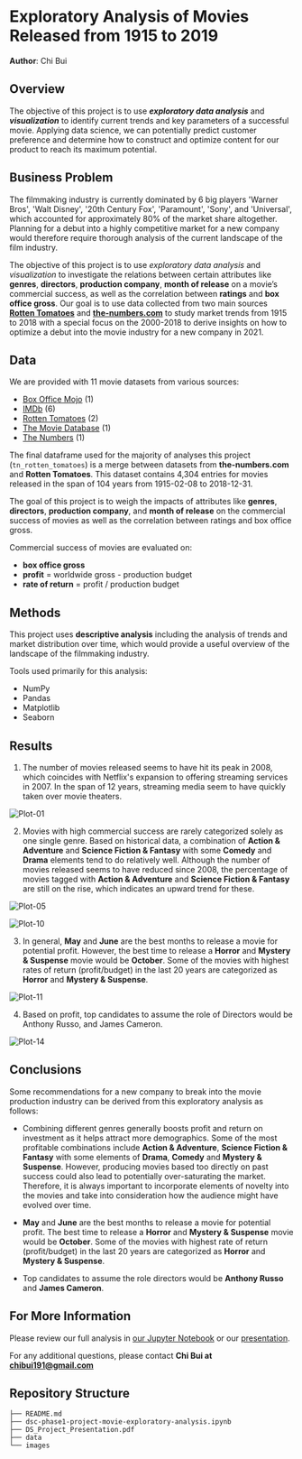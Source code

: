 # Exploratory Analysis of Movies Released from 1915 to 2019

**Author**: Chi Bui

## Overview

The objective of this project is to use ***exploratory data analysis*** and ***visualization*** to identify current trends and key parameters of a successful movie. Applying data science, we can potentially predict customer preference and determine how to construct and optimize content for our product to reach its maximum potential.

## Business Problem

The filmmaking industry is currently dominated by 6 big players 'Warner Bros', 'Walt Disney', '20th Century Fox', 'Paramount', 'Sony', and 'Universal', which accounted for approximately 80% of the market share altogether. Planning for a debut into a highly competitive market for a new company would therefore require thorough analysis of the current landscape of the film industry.

The objective of this project is to use *exploratory data analysis* and *visualization* to investigate the relations between certain attributes like **genres**, **directors**, **production company**, **month of release** on a movie’s commercial success, as well as the correlation between **ratings** and **box office gross**. Our goal is to use data collected from two main sources [**Rotten Tomatoes**](https://www.rottentomatoes.com/) and [**the-numbers.com**](https://www.the-numbers.com/market/) to study market trends from 1915 to 2018 with a special focus on the 2000-2018 to derive insights on how to optimize a debut into the movie industry for a new company in 2021.

## Data

We are provided with 11 movie datasets from various sources:
- [Box Office Mojo](https://www.boxofficemojo.com/) (1)
- [IMDb](https://www.imdb.com/) (6)
- [Rotten Tomatoes](https://www.rottentomatoes.com/) (2)
- [The Movie Database](https://www.themoviedb.org/) (1)
- [The Numbers](https://www.the-numbers.com/market/) (1)

The final dataframe used for the majority of analyses this project (`tn_rotten_tomatoes`) is a merge between datasets from <b>the-numbers.com</b> and <b>Rotten Tomatoes</b>. This dataset contains 4,304 entries for movies released in the span of 104 years from 1915-02-08 to 2018-12-31.

The goal of this project is to weigh the impacts of attributes like **genres**, **directors**, **production company**, and **month of release** on the commercial success of movies as well as the correlation between ratings and box office gross. 

Commercial success of movies are evaluated on:
- <b>box office gross</b>
- <b>profit</b> = worldwide gross - production budget 
- <b>rate of return</b> = profit / production budget

## Methods

This project uses **descriptive analysis** including the analysis of trends and market distribution over time, which would provide a useful overview of the landscape of the filmmaking industry. 

Tools used primarily for this analysis:
- NumPy
- Pandas
- Matplotlib
- Seaborn


## Results

1. The number of movies released seems to have hit its peak in 2008, which coincides with Netflix's expansion to offering streaming services in 2007. In the span of 12 years, streaming media seem to have quickly taken over movie theaters.

![Plot-01](./images/plt_01.png)

2. Movies with high commercial success are rarely categorized solely as one single genre. Based on historical data, a combination of <b>Action & Adventure</b> and <b>Science Fiction & Fantasy</b> with some <b>Comedy</b> and <b>Drama</b> elements tend to do relatively well. Although the number of movies released seems to have reduced since 2008, the percentage of movies tagged with <b>Action & Adventure</b> and <b>Science Fiction & Fantasy</b> are still on the rise, which indicates an upward trend for these.

![Plot-05](./images/plt_05.png)

![Plot-10](./images/plt_10.png)

3. In general, <b>May</b> and <b>June</b> are the best months to release a movie for potential profit. However, the best time to release a <b>Horror</b> and <b>Mystery & Suspense</b> movie would be <b>October</b>. Some of the movies with highest rates of return (profit/budget) in the last 20 years are categorized as <b>Horror</b> and <b>Mystery & Suspense</b>. 

![Plot-11](./images/plt_11.png)

4. Based on profit, top candidates to assume the role of Directors would be Anthony Russo, and James Cameron.

![Plot-14](./images/plt_14.png)

## Conclusions

Some recommendations for a new company to break into the movie production industry can be derived from this exploratory analysis as follows:
<br>
- Combining different genres generally boosts profit and return on investment as it helps attract more demographics. Some of the most profitable combinations include <b>Action & Adventure</b>, <b>Science Fiction & Fantasy</b> with some elements of <b>Drama</b>, <b>Comedy</b> and <b>Mystery & Suspense</b>. However, producing movies based too directly on past success could also lead to potentially over-saturating the market. Therefore, it is always important to incorporate elements of novelty into the movies and take into consideration how the audience might have evolved over time.  


- <b>May</b> and <b>June</b> are the best months to release a movie for potential profit. The best time to release a <b>Horror</b> and <b>Mystery & Suspense</b> movie would be <b>October</b>. Some of the movies with highest rate of return (profit/budget) in the last 20 years are categorized as <b>Horror</b> and <b>Mystery & Suspense</b>.  


- Top candidates to assume the role directors would be **Anthony Russo** and **James Cameron**. 

## For More Information

Please review our full analysis in [our Jupyter Notebook](./dsc-phase1-project-movie-exploratory-analysis.ipynb) or our [presentation](./Movie_Presentation.pdf).

For any additional questions, please contact **Chi Bui at [chibui191@gmail.com](mailto:chibui191@gmail.com)**

## Repository Structure

```
├── README.md                                             
├── dsc-phase1-project-movie-exploratory-analysis.ipynb   
├── DS_Project_Presentation.pdf                           
├── data                                                  
└── images                                                
```
